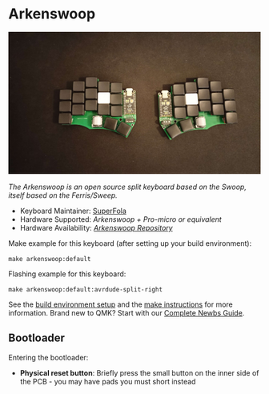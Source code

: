 # Arkenswoop

![Arkenswoop](../images/arkenswoop.jpg)

*The Arkenswoop is an open source split keyboard based on the Swoop, itself based on the Ferris/Sweep.*

* Keyboard Maintainer: [SuperFola](https://github.com/SuperFola)
* Hardware Supported: *Arkenswoop + Pro-micro or equivalent*
* Hardware Availability: [*Arkenswoop Repository*](https://github.com/SuperFola/arkenswoop)

Make example for this keyboard (after setting up your build environment):

    make arkenswoop:default

Flashing example for this keyboard:

    make arkenswoop:default:avrdude-split-right

See the [build environment setup](https://docs.qmk.fm/#/getting_started_build_tools) and the [make instructions](https://docs.qmk.fm/#/getting_started_make_guide) for more information. Brand new to QMK? Start with our [Complete Newbs Guide](https://docs.qmk.fm/#/newbs).

## Bootloader

Entering the bootloader:

<!-- * **Bootmagic reset**: Hold down the key at (0,0) in the matrix (usually the top left key or Escape) and plug in the keyboard -->
* **Physical reset button**: Briefly press the small button on the inner side of the PCB - you may have pads you must short instead
<!-- * **Keycode in layout**: Press the key mapped to `QK_BOOT` if it is available -->
